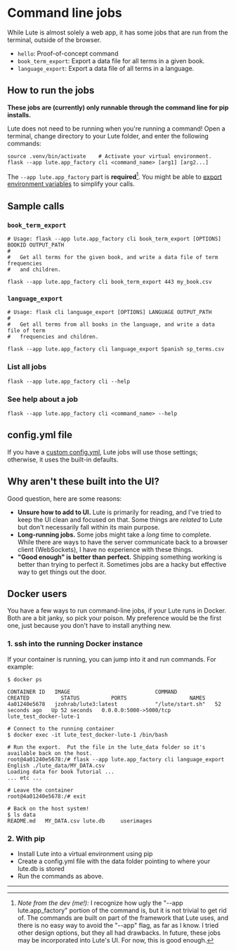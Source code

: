 # Command line jobs

While Lute is almost solely a web app, it has some jobs that are run from the terminal, outside of the browser.

* `hello`: Proof-of-concept command
* `book_term_export`: Export a data file for all terms in a given book.
* `language_export`: Export a data file of all terms in a language.

## How to run the jobs

**These jobs are (currently) only runnable through the command line for pip installs.**

Lute does not need to be running when you're running a command!  Open a terminal, change directory to your Lute folder, and enter the following commands:

```
source .venv/bin/activate    # Activate your virtual environment.
flask --app lute.app_factory cli <command_name> [arg1] [arg2...]
```

The `--app lute.app_factory` part is **required**[^these-calls-are-ugly].  You might be able to [export environment variables](https://flask.palletsprojects.com/en/2.3.x/cli/#environment-variables-from-dotenv) to simplify your calls.

## Sample calls

### `book_term_export`

```
# Usage: flask --app lute.app_factory cli book_term_export [OPTIONS] BOOKID OUTPUT_PATH
# 
#   Get all terms for the given book, and write a data file of term frequencies
#   and children.

flask --app lute.app_factory cli book_term_export 443 my_book.csv
```

### `language_export`

```
# Usage: flask cli language_export [OPTIONS] LANGUAGE OUTPUT_PATH
# 
#   Get all terms from all books in the language, and write a data file of term
#   frequencies and children.

flask --app lute.app_factory cli language_export Spanish sp_terms.csv
```

### List all jobs

```
flask --app lute.app_factory cli --help
```

### See help about a job

```
flask --app lute.app_factory cli <command_name> --help
```


## config.yml file

If you have a [custom config.yml](./starting-and-stopping.md#custom-configyml), Lute jobs will use those settings; otherwise, it uses the built-in defaults.

## Why aren't these built into the UI?

Good question, here are some reasons:

* **Unsure how to add to UI.** Lute is primarily for reading, and I've tried to keep the UI clean and focused on that.  Some things are _related_ to Lute but don't necessarily fall within its main purpose.
* **Long-running jobs.** Some jobs might take a _long_ time to complete.  While there are ways to have the server communicate back to a browser client (WebSockets), I have no experience with these things.
* **"Good enough" is better than perfect.** Shipping something working is better than trying to perfect it.  Sometimes jobs are a hacky but effective way to get things out the door.

## Docker users

You have a few ways to run command-line jobs, if your Lute runs in Docker.  Both are a bit janky, so pick your poison.  My preference would be the first one, just because you don't have to install anything new.

### 1. ssh into the running Docker instance

If your container is running, you can jump into it and run commands.  For example:

```
$ docker ps

CONTAINER ID   IMAGE                           COMMAND            CREATED          STATUS          PORTS                    NAMES
4a01240e5678   jzohrab/lute3:latest            "/lute/start.sh"   52 seconds ago   Up 52 seconds   0.0.0.0:5000->5000/tcp   lute_test_docker-lute-1

# Connect to the running container
$ docker exec -it lute_test_docker-lute-1 /bin/bash

# Run the export.  Put the file in the lute_data folder so it's available back on the host.
root@4a01240e5678:/# flask --app lute.app_factory cli language_export English ./lute_data/MY_DATA.csv
Loading data for book Tutorial ...
... etc ...

# Leave the container
root@4a01240e5678:/# exit

# Back on the host system!
$ ls data
README.md	MY_DATA.csv	lute.db		userimages
```

### 2. With pip

* Install Lute into a virtual environment using pip
* Create a config.yml file with the data folder pointing to where your lute.db is stored
* Run the commands as above.


---

[^these-calls-are-ugly]: _Note from the dev (me!):_ I recognize how ugly the "--app lute.app_factory" portion of the command is, but it is not trivial to get rid of.  The commands are built on part of the framework that Lute uses, and there is no easy way to avoid the "--app" flag, as far as I know.  I tried other design options, but they all had drawbacks.  In future, these jobs may be incorporated into Lute's UI.  For now, this is good enough.
